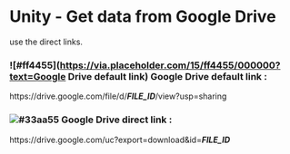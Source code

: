 # Unity - Get data from Google Drive

use the direct links.


### ![#ff4455](https://via.placeholder.com/15/ff4455/000000?text=Google Drive default link) Google Drive default link :

https<span>://drive<span>.google<span>.com/file/d/***FILE_ID***/view?usp=sharing
  
  

### ![#33aa55](https://via.placeholder.com/15/33aa55/000000?text=+) Google Drive direct link :

ht<span>tps://drive<span>.google<span>.com/uc?export=download&id=***FILE_ID***
  


